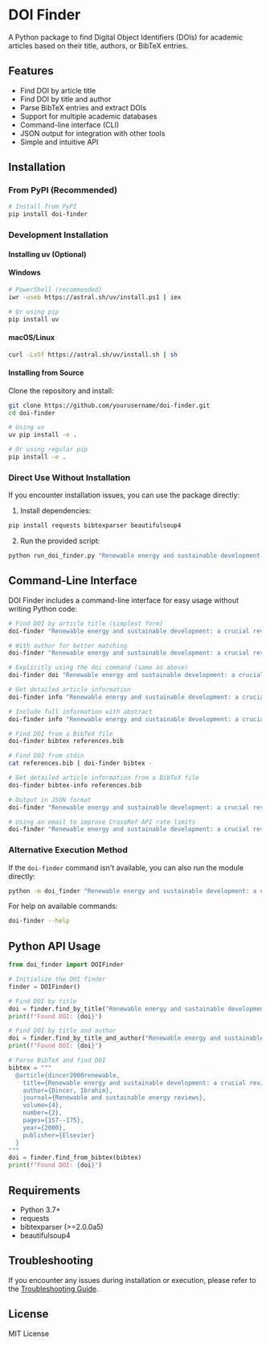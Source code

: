 # DOI Finder

A Python package to find Digital Object Identifiers (DOIs) for academic articles based on their title, authors, or BibTeX entries.

## Features

- Find DOI by article title
- Find DOI by title and author
- Parse BibTeX entries and extract DOIs
- Support for multiple academic databases
- Command-line interface (CLI)
- JSON output for integration with other tools
- Simple and intuitive API

## Installation

### From PyPI (Recommended)

```bash
# Install from PyPI
pip install doi-finder
```

### Development Installation

#### Installing uv (Optional)

#### Windows
```bash
# PowerShell (recommended)
iwr -useb https://astral.sh/uv/install.ps1 | iex

# Or using pip
pip install uv
```

#### macOS/Linux
```bash
curl -LsSf https://astral.sh/uv/install.sh | sh
```

#### Installing from Source

Clone the repository and install:

```bash
git clone https://github.com/yourusername/doi-finder.git
cd doi-finder

# Using uv
uv pip install -e .

# Or using regular pip
pip install -e .
```

### Direct Use Without Installation

If you encounter installation issues, you can use the package directly:

1. Install dependencies:
```bash
pip install requests bibtexparser beautifulsoup4
```

2. Run the provided script:
```bash
python run_doi_finder.py "Renewable energy and sustainable development: a crucial review"
```

## Command-Line Interface

DOI Finder includes a command-line interface for easy usage without writing Python code:

```bash
# Find DOI by article title (simplest form)
doi-finder "Renewable energy and sustainable development: a crucial review"

# With author for better matching
doi-finder "Renewable energy and sustainable development: a crucial review" --author "Dincer, Ibrahim"

# Explicitly using the doi command (same as above)
doi-finder doi "Renewable energy and sustainable development: a crucial review"

# Get detailed article information
doi-finder info "Renewable energy and sustainable development: a crucial review"

# Include full information with abstract
doi-finder info "Renewable energy and sustainable development: a crucial review" --full

# Find DOI from a BibTeX file
doi-finder bibtex references.bib

# Find DOI from stdin
cat references.bib | doi-finder bibtex -

# Get detailed article information from a BibTeX file
doi-finder bibtex-info references.bib

# Output in JSON format
doi-finder "Renewable energy and sustainable development: a crucial review" --json

# Using an email to improve CrossRef API rate limits
doi-finder "Renewable energy and sustainable development: a crucial review" --email "your.email@example.com"
```

### Alternative Execution Method

If the `doi-finder` command isn't available, you can also run the module directly:

```bash
python -m doi_finder "Renewable energy and sustainable development: a crucial review"
```

For help on available commands:
```bash
doi-finder --help
```

## Python API Usage

```python
from doi_finder import DOIFinder

# Initialize the DOI finder
finder = DOIFinder()

# Find DOI by title
doi = finder.find_by_title("Renewable energy and sustainable development: a crucial review")
print(f"Found DOI: {doi}")

# Find DOI by title and author
doi = finder.find_by_title_and_author("Renewable energy and sustainable development: a crucial review", "Dincer, Ibrahim")
print(f"Found DOI: {doi}")

# Parse BibTeX and find DOI
bibtex = """
  @article{dincer2000renewable,
    title={Renewable energy and sustainable development: a crucial review},
    author={Dincer, Ibrahim},
    journal={Renewable and sustainable energy reviews},
    volume={4},
    number={2},
    pages={157--175},
    year={2000},
    publisher={Elsevier}
  }
"""
doi = finder.find_from_bibtex(bibtex)
print(f"Found DOI: {doi}")
```

## Requirements

- Python 3.7+
- requests
- bibtexparser (>=2.0.0a5)
- beautifulsoup4

## Troubleshooting

If you encounter any issues during installation or execution, please refer to the [Troubleshooting Guide](TROUBLESHOOTING.md).

## License

MIT License 
